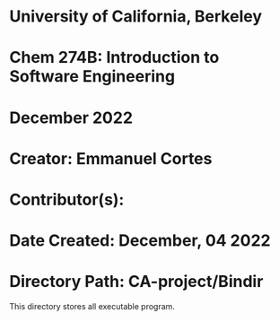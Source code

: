 # University of California, Berkeley
# Chem 274B: Introduction to Software Engineering
# December 2022 

# 
# Creator: Emmanuel Cortes
# Contributor(s): 
# Date Created: December, 04 2022
# Directory Path: CA-project/Bindir

This directory stores all executable program.

